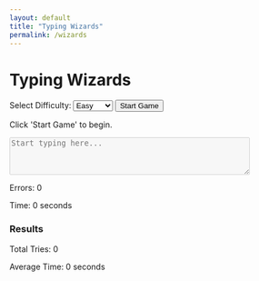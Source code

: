 ```yaml
---
layout: default
title: "Typing Wizards"
permalink: /wizards
---
```


<div class="typing-game-container">
    <h1>Typing Wizards</h1>
    <label for="difficulty">Select Difficulty:</label>
    <select id="difficulty" class="difficulty-select">
        <option value="easy">Easy</option>
        <option value="medium">Medium</option>
        <option value="hard">Hard</option>
    </select>
    <!-- Start Button -->
    <button id="start-button" class="start-button">Start Game</button>
    <div id="sentence-container" class="sentence-container">
        <p id="sentence" class="sentence-display">Click 'Start Game' to begin.</p>
    </div>
    <textarea id="user-input" rows="4" cols="50" class="input-box" placeholder="Start typing here..." disabled></textarea>
    <div id="stats" class="stats">
        <p id="error-count">Errors: 0</p>
        <p id="time-taken">Time: 0 seconds</p>
    </div>
    <h3>Results</h3>
    <ul id="prompt-list"></ul>
    <p id="total-tries">Total Tries: 0</p>
    <p id="average-time">Average Time: 0 seconds</p>
</div>

<!-- Include the JavaScript and CSS -->
<script src="{{ '/typinggame/script.js' | relative_url }}" defer></script>
<link rel="stylesheet" href="{{ '/typinggame/style.css' | relative_url }}">

